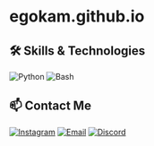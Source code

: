 # egokam.github.io

## 🛠 Skills & Technologies  

![Python](https://img.shields.io/badge/Python-3776AB?style=for-the-badge&logo=python&logoColor=white)
![Bash](https://img.shields.io/badge/Bash-121011?style=for-the-badge&logo=gnu-bash&logoColor=white)

## 📫 Contact Me  

[![Instagram](https://img.shields.io/badge/Instagram-E4405F?style=for-the-badge&logo=instagram&logoColor=white)](https://instagram.com/kamal_elotmani)
[![Email](https://img.shields.io/badge/Email-D14836?style=for-the-badge&logo=gmail&logoColor=white)](mailto:egokam.07@gmail.com)
[![Discord](https://img.shields.io/badge/Discord-5865F2?style=for-the-badge&logo=discord&logoColor=white)](https://discord.gg/egokam)
